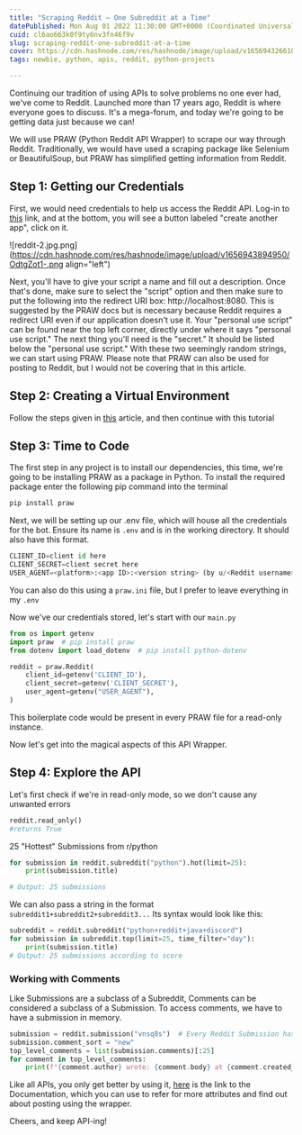 ```yaml
---
title: "Scraping Reddit — One Subreddit at a Time"
datePublished: Mon Aug 01 2022 11:30:00 GMT+0000 (Coordinated Universal Time)
cuid: cl6ao663k0f9ty6nv3fn46f9v
slug: scraping-reddit-one-subreddit-at-a-time
cover: https://cdn.hashnode.com/res/hashnode/image/upload/v1656943266101/eeQndl1TA.jpg
tags: newbie, python, apis, reddit, python-projects

---
```


Continuing our tradition of using APIs to solve problems no one ever had, we've come to Reddit. Launched more than 17 years ago, Reddit is where everyone goes to discuss. It's a mega-forum, and today we're going to be getting data just because we can!

We will use PRAW (Python Reddit API Wrapper) to scrape our way through Reddit. Traditionally, we would have used a scraping package like Selenium or BeautifulSoup, but PRAW has simplified getting information from Reddit.

## Step 1: Getting our Credentials

First, we would need credentials to help us access the Reddit API. Log-in to [this](https://www.reddit.com/prefs/apps) link, and at the bottom, you will see a button labeled "create another app", click on it.

![reddit-2.jpg.png](https://cdn.hashnode.com/res/hashnode/image/upload/v1656943894950/OdtgZot1-.png align="left")

Next, you'll have to give your script a name and fill out a description. Once that's done, make sure to select the "script" option and then make sure to put the following into the redirect URI box: http://localhost:8080. This is suggested by the PRAW docs but is necessary because Reddit requires a redirect URI even if our application doesn't use it. Your "personal use script" can be found near the top left corner, directly under where it says "personal use script." The next thing you'll need is the "secret." It should be listed below the "personal use script." With these two seemingly random strings, we can start using PRAW. Please note that PRAW can also be used for posting to Reddit, but I would not be covering that in this article.

## Step 2: Creating a Virtual Environment

Follow the steps given in [this](https://aryan401.hashnode.dev/api-avalanche-all-about-apis) article, and then continue with this tutorial

## Step 3: Time to Code

The first step in any project is to install our dependencies, this time, we're going to be installing PRAW as a package in Python. To install the required package enter the following pip command into the terminal

```bash
pip install praw
```

Next, we will be setting up our .env file, which will house all the credentials for the bot. Ensure its name is `.env` and is in the working directory. It should also have this format.

```python
CLIENT_ID=client id here
CLIENT_SECRET=client secret here
USER_AGENT=<platform>:<app ID>:<version string> (by u/<Reddit username>)
```

You can also do this using a `praw.ini` file, but I prefer to leave everything in my `.env`

Now we've our credentials stored, let's start with our `main.py`

```Python
from os import getenv
import praw  # pip install praw
from dotenv import load_dotenv  # pip install python-dotenv

reddit = praw.Reddit(
    client_id=getenv('CLIENT_ID'),
    client_secret=getenv('CLIENT_SECRET'),
    user_agent=getenv("USER_AGENT"),
)
```

This boilerplate code would be present in every PRAW file for a read-only instance.

Now let's get into the magical aspects of this API Wrapper.

## Step 4: Explore the API

Let's first check if we're in read-only mode, so we don't cause any unwanted errors

```python
reddit.read_only()
#returns True
```

25 "Hottest" Submissions from r/python

```python
for submission in reddit.subreddit("python").hot(limit=25):
    print(submission.title)

# Output: 25 submissions
```

We can also pass a string in the format `subreddit1+subreddit2+subreddit3...` Its syntax would look like this:

```python
subreddit = reddit.subreddit("python+reddit+java+discord")
for submission in subreddit.top(limit=25, time_filter="day"):
    print(submission.title)
# Output: 25 submissions according to score
```

### Working with Comments

Like Submissions are a subclass of a Subreddit, Comments can be considered a subclass of a Submission. To access comments, we have to have a submission in memory.

```python
submission = reddit.submission("vnsq8s")  # Every Reddit Submission has its own ID
submission.comment_sort = "new"
top_level_comments = list(submission.comments)[:25]
for comment in top_level_comments:
    print(f"{comment.author} wrote: {comment.body} at {comment.created_utc}")
```

Like all APIs, you only get better by using it, [here](https://praw.readthedocs.io/en/stable/index.html) is the link to the Documentation, which you can use to refer for more attributes and find out about posting using the wrapper.

Cheers, and keep API-ing!
